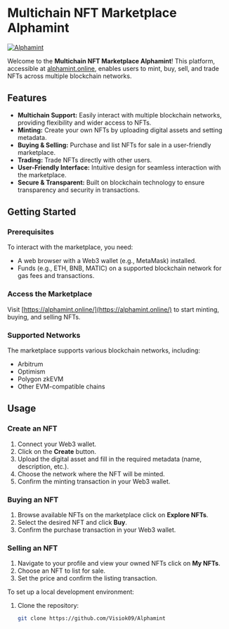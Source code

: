 # Multichain NFT Marketplace Alphamint

[![Alphamint](https://alphamint.online/)](https://alphamint.online/)

Welcome to the **Multichain NFT Marketplace Alphamint**! This platform, accessible at [alphamint.online](https://alphamint.online/), enables users to mint, buy, sell, and trade NFTs across multiple blockchain networks.

## Features

- **Multichain Support:** Easily interact with multiple blockchain networks, providing flexibility and wider access to NFTs.
- **Minting:** Create your own NFTs by uploading digital assets and setting metadata.
- **Buying & Selling:** Purchase and list NFTs for sale in a user-friendly marketplace.
- **Trading:** Trade NFTs directly with other users.
- **User-Friendly Interface:** Intuitive design for seamless interaction with the marketplace.
- **Secure & Transparent:** Built on blockchain technology to ensure transparency and security in transactions.

## Getting Started

### Prerequisites

To interact with the marketplace, you need:

- A web browser with a Web3 wallet (e.g., MetaMask) installed.
- Funds (e.g., ETH, BNB, MATIC) on a supported blockchain network for gas fees and transactions.

### Access the Marketplace

Visit [https://alphamint.online/](https://alphamint.online/) to start minting, buying, and selling NFTs.

### Supported Networks

The marketplace supports various blockchain networks, including:

- Arbitrum
- Optimism
- Polygon zkEVM
- Other EVM-compatible chains

## Usage

### Create an NFT

1. Connect your Web3 wallet.
2. Click on the **Create** button.
3. Upload the digital asset and fill in the required metadata (name, description, etc.).
4. Choose the network where the NFT will be minted.
5. Confirm the minting transaction in your Web3 wallet.

### Buying an NFT

1. Browse available NFTs on the marketplace click on **Explore NFTs**.
2. Select the desired NFT and click **Buy**.
3. Confirm the purchase transaction in your Web3 wallet.

### Selling an NFT

1. Navigate to your profile and view your owned NFTs click on **My NFTs**.
2. Choose an NFT to list for sale.
3. Set the price and confirm the listing transaction.

To set up a local development environment:
1. Clone the repository:
   ```bash
   git clone https://github.com/Visiok09/Alphamint
